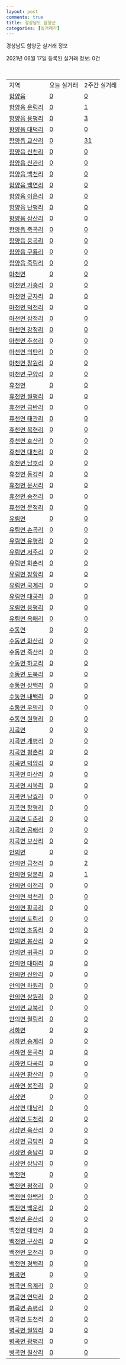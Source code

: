```yaml
---
layout: post
comments: true
title: 경상남도 함양군
categories: [실거래가]
---
```


경상남도 함양군 실거래 정보

2021년 06월 17일 등록된 실거래 정보: 0건

<script type="text/javascript">
  google.charts.load('current', {'packages':['corechart']});
  google.charts.setOnLoadCallback(drawChart);

  function drawChart() {
    var data = google.visualization.arrayToDataTable([['거래일', '매매', '전월세', '전매'], ['2021-03', 1, 2, 0], ['2021-04', 11, 6, 0], ['2021-05', 12, 2, 0], ['2021-06', 4, 0, 0]]);

    var options = {
      title: '최근 유형별 거래량 추이',
      legend: { position: 'bottom' }
    };

    var chart = new google.visualization.LineChart(document.getElementById('columnchart_material'));
    chart.draw(data, (options));
  }
</script>

<div id="columnchart_material" style="width: 450px; margin-left: -35px"></div>
<br>
<table class="sortable">
  <tr>
    <td>지역</td>
    <td>오늘 실거래</td>
    <td>2주간 실거래</td>
  </tr>

  
  <tr class="item">
    <td><a href="4887025000.html">함양읍</a></td>
    <td><a href="4887025000.html">0</a></td>
    <td><a href="4887025000.html">0</a></td>
  </tr>
    

  <tr class="item">
    <td><a href="4887025021.html">함양읍 운림리</a></td>
    <td><a href="4887025021.html">0</a></td>
    <td><a href="4887025021.html">1</a></td>
  </tr>
    

  <tr class="item">
    <td><a href="4887025022.html">함양읍 용평리</a></td>
    <td><a href="4887025022.html">0</a></td>
    <td><a href="4887025022.html">3</a></td>
  </tr>
    

  <tr class="item">
    <td><a href="4887025023.html">함양읍 대덕리</a></td>
    <td><a href="4887025023.html">0</a></td>
    <td><a href="4887025023.html">0</a></td>
  </tr>
    

  <tr class="item">
    <td><a href="4887025024.html">함양읍 교산리</a></td>
    <td><a href="4887025024.html">0</a></td>
    <td><a href="4887025024.html">31</a></td>
  </tr>
    

  <tr class="item">
    <td><a href="4887025025.html">함양읍 신천리</a></td>
    <td><a href="4887025025.html">0</a></td>
    <td><a href="4887025025.html">0</a></td>
  </tr>
    

  <tr class="item">
    <td><a href="4887025026.html">함양읍 신관리</a></td>
    <td><a href="4887025026.html">0</a></td>
    <td><a href="4887025026.html">0</a></td>
  </tr>
    

  <tr class="item">
    <td><a href="4887025027.html">함양읍 백천리</a></td>
    <td><a href="4887025027.html">0</a></td>
    <td><a href="4887025027.html">0</a></td>
  </tr>
    

  <tr class="item">
    <td><a href="4887025028.html">함양읍 백연리</a></td>
    <td><a href="4887025028.html">0</a></td>
    <td><a href="4887025028.html">0</a></td>
  </tr>
    

  <tr class="item">
    <td><a href="4887025029.html">함양읍 이은리</a></td>
    <td><a href="4887025029.html">0</a></td>
    <td><a href="4887025029.html">0</a></td>
  </tr>
    

  <tr class="item">
    <td><a href="4887025030.html">함양읍 난평리</a></td>
    <td><a href="4887025030.html">0</a></td>
    <td><a href="4887025030.html">0</a></td>
  </tr>
    

  <tr class="item">
    <td><a href="4887025031.html">함양읍 삼산리</a></td>
    <td><a href="4887025031.html">0</a></td>
    <td><a href="4887025031.html">0</a></td>
  </tr>
    

  <tr class="item">
    <td><a href="4887025032.html">함양읍 죽곡리</a></td>
    <td><a href="4887025032.html">0</a></td>
    <td><a href="4887025032.html">0</a></td>
  </tr>
    

  <tr class="item">
    <td><a href="4887025033.html">함양읍 웅곡리</a></td>
    <td><a href="4887025033.html">0</a></td>
    <td><a href="4887025033.html">0</a></td>
  </tr>
    

  <tr class="item">
    <td><a href="4887025034.html">함양읍 구룡리</a></td>
    <td><a href="4887025034.html">0</a></td>
    <td><a href="4887025034.html">0</a></td>
  </tr>
    

  <tr class="item">
    <td><a href="4887025035.html">함양읍 죽림리</a></td>
    <td><a href="4887025035.html">0</a></td>
    <td><a href="4887025035.html">0</a></td>
  </tr>
    

  <tr class="item">
    <td><a href="4887031000.html">마천면</a></td>
    <td><a href="4887031000.html">0</a></td>
    <td><a href="4887031000.html">0</a></td>
  </tr>
    

  <tr class="item">
    <td><a href="4887031021.html">마천면 가흥리</a></td>
    <td><a href="4887031021.html">0</a></td>
    <td><a href="4887031021.html">0</a></td>
  </tr>
    

  <tr class="item">
    <td><a href="4887031022.html">마천면 군자리</a></td>
    <td><a href="4887031022.html">0</a></td>
    <td><a href="4887031022.html">0</a></td>
  </tr>
    

  <tr class="item">
    <td><a href="4887031023.html">마천면 덕전리</a></td>
    <td><a href="4887031023.html">0</a></td>
    <td><a href="4887031023.html">0</a></td>
  </tr>
    

  <tr class="item">
    <td><a href="4887031024.html">마천면 삼정리</a></td>
    <td><a href="4887031024.html">0</a></td>
    <td><a href="4887031024.html">0</a></td>
  </tr>
    

  <tr class="item">
    <td><a href="4887031025.html">마천면 강청리</a></td>
    <td><a href="4887031025.html">0</a></td>
    <td><a href="4887031025.html">0</a></td>
  </tr>
    

  <tr class="item">
    <td><a href="4887031026.html">마천면 추성리</a></td>
    <td><a href="4887031026.html">0</a></td>
    <td><a href="4887031026.html">0</a></td>
  </tr>
    

  <tr class="item">
    <td><a href="4887031027.html">마천면 의탄리</a></td>
    <td><a href="4887031027.html">0</a></td>
    <td><a href="4887031027.html">0</a></td>
  </tr>
    

  <tr class="item">
    <td><a href="4887031028.html">마천면 창원리</a></td>
    <td><a href="4887031028.html">0</a></td>
    <td><a href="4887031028.html">0</a></td>
  </tr>
    

  <tr class="item">
    <td><a href="4887031029.html">마천면 구양리</a></td>
    <td><a href="4887031029.html">0</a></td>
    <td><a href="4887031029.html">0</a></td>
  </tr>
    

  <tr class="item">
    <td><a href="4887032000.html">휴천면</a></td>
    <td><a href="4887032000.html">0</a></td>
    <td><a href="4887032000.html">0</a></td>
  </tr>
    

  <tr class="item">
    <td><a href="4887032021.html">휴천면 월평리</a></td>
    <td><a href="4887032021.html">0</a></td>
    <td><a href="4887032021.html">0</a></td>
  </tr>
    

  <tr class="item">
    <td><a href="4887032022.html">휴천면 금반리</a></td>
    <td><a href="4887032022.html">0</a></td>
    <td><a href="4887032022.html">0</a></td>
  </tr>
    

  <tr class="item">
    <td><a href="4887032023.html">휴천면 태관리</a></td>
    <td><a href="4887032023.html">0</a></td>
    <td><a href="4887032023.html">0</a></td>
  </tr>
    

  <tr class="item">
    <td><a href="4887032024.html">휴천면 목현리</a></td>
    <td><a href="4887032024.html">0</a></td>
    <td><a href="4887032024.html">0</a></td>
  </tr>
    

  <tr class="item">
    <td><a href="4887032025.html">휴천면 호산리</a></td>
    <td><a href="4887032025.html">0</a></td>
    <td><a href="4887032025.html">0</a></td>
  </tr>
    

  <tr class="item">
    <td><a href="4887032026.html">휴천면 대천리</a></td>
    <td><a href="4887032026.html">0</a></td>
    <td><a href="4887032026.html">0</a></td>
  </tr>
    

  <tr class="item">
    <td><a href="4887032027.html">휴천면 남호리</a></td>
    <td><a href="4887032027.html">0</a></td>
    <td><a href="4887032027.html">0</a></td>
  </tr>
    

  <tr class="item">
    <td><a href="4887032028.html">휴천면 동강리</a></td>
    <td><a href="4887032028.html">0</a></td>
    <td><a href="4887032028.html">0</a></td>
  </tr>
    

  <tr class="item">
    <td><a href="4887032029.html">휴천면 운서리</a></td>
    <td><a href="4887032029.html">0</a></td>
    <td><a href="4887032029.html">0</a></td>
  </tr>
    

  <tr class="item">
    <td><a href="4887032030.html">휴천면 송전리</a></td>
    <td><a href="4887032030.html">0</a></td>
    <td><a href="4887032030.html">0</a></td>
  </tr>
    

  <tr class="item">
    <td><a href="4887032031.html">휴천면 문정리</a></td>
    <td><a href="4887032031.html">0</a></td>
    <td><a href="4887032031.html">0</a></td>
  </tr>
    

  <tr class="item">
    <td><a href="4887033000.html">유림면</a></td>
    <td><a href="4887033000.html">0</a></td>
    <td><a href="4887033000.html">0</a></td>
  </tr>
    

  <tr class="item">
    <td><a href="4887033021.html">유림면 손곡리</a></td>
    <td><a href="4887033021.html">0</a></td>
    <td><a href="4887033021.html">0</a></td>
  </tr>
    

  <tr class="item">
    <td><a href="4887033022.html">유림면 유평리</a></td>
    <td><a href="4887033022.html">0</a></td>
    <td><a href="4887033022.html">0</a></td>
  </tr>
    

  <tr class="item">
    <td><a href="4887033023.html">유림면 서주리</a></td>
    <td><a href="4887033023.html">0</a></td>
    <td><a href="4887033023.html">0</a></td>
  </tr>
    

  <tr class="item">
    <td><a href="4887033024.html">유림면 화촌리</a></td>
    <td><a href="4887033024.html">0</a></td>
    <td><a href="4887033024.html">0</a></td>
  </tr>
    

  <tr class="item">
    <td><a href="4887033025.html">유림면 장항리</a></td>
    <td><a href="4887033025.html">0</a></td>
    <td><a href="4887033025.html">0</a></td>
  </tr>
    

  <tr class="item">
    <td><a href="4887033026.html">유림면 국계리</a></td>
    <td><a href="4887033026.html">0</a></td>
    <td><a href="4887033026.html">0</a></td>
  </tr>
    

  <tr class="item">
    <td><a href="4887033027.html">유림면 대궁리</a></td>
    <td><a href="4887033027.html">0</a></td>
    <td><a href="4887033027.html">0</a></td>
  </tr>
    

  <tr class="item">
    <td><a href="4887033028.html">유림면 웅평리</a></td>
    <td><a href="4887033028.html">0</a></td>
    <td><a href="4887033028.html">0</a></td>
  </tr>
    

  <tr class="item">
    <td><a href="4887033029.html">유림면 옥매리</a></td>
    <td><a href="4887033029.html">0</a></td>
    <td><a href="4887033029.html">0</a></td>
  </tr>
    

  <tr class="item">
    <td><a href="4887034000.html">수동면</a></td>
    <td><a href="4887034000.html">0</a></td>
    <td><a href="4887034000.html">0</a></td>
  </tr>
    

  <tr class="item">
    <td><a href="4887034021.html">수동면 화산리</a></td>
    <td><a href="4887034021.html">0</a></td>
    <td><a href="4887034021.html">0</a></td>
  </tr>
    

  <tr class="item">
    <td><a href="4887034022.html">수동면 죽산리</a></td>
    <td><a href="4887034022.html">0</a></td>
    <td><a href="4887034022.html">0</a></td>
  </tr>
    

  <tr class="item">
    <td><a href="4887034023.html">수동면 하교리</a></td>
    <td><a href="4887034023.html">0</a></td>
    <td><a href="4887034023.html">0</a></td>
  </tr>
    

  <tr class="item">
    <td><a href="4887034024.html">수동면 도북리</a></td>
    <td><a href="4887034024.html">0</a></td>
    <td><a href="4887034024.html">0</a></td>
  </tr>
    

  <tr class="item">
    <td><a href="4887034025.html">수동면 상백리</a></td>
    <td><a href="4887034025.html">0</a></td>
    <td><a href="4887034025.html">0</a></td>
  </tr>
    

  <tr class="item">
    <td><a href="4887034026.html">수동면 내백리</a></td>
    <td><a href="4887034026.html">0</a></td>
    <td><a href="4887034026.html">0</a></td>
  </tr>
    

  <tr class="item">
    <td><a href="4887034027.html">수동면 우명리</a></td>
    <td><a href="4887034027.html">0</a></td>
    <td><a href="4887034027.html">0</a></td>
  </tr>
    

  <tr class="item">
    <td><a href="4887034028.html">수동면 원평리</a></td>
    <td><a href="4887034028.html">0</a></td>
    <td><a href="4887034028.html">0</a></td>
  </tr>
    

  <tr class="item">
    <td><a href="4887035000.html">지곡면</a></td>
    <td><a href="4887035000.html">0</a></td>
    <td><a href="4887035000.html">0</a></td>
  </tr>
    

  <tr class="item">
    <td><a href="4887035021.html">지곡면 개평리</a></td>
    <td><a href="4887035021.html">0</a></td>
    <td><a href="4887035021.html">0</a></td>
  </tr>
    

  <tr class="item">
    <td><a href="4887035022.html">지곡면 평촌리</a></td>
    <td><a href="4887035022.html">0</a></td>
    <td><a href="4887035022.html">0</a></td>
  </tr>
    

  <tr class="item">
    <td><a href="4887035023.html">지곡면 덕암리</a></td>
    <td><a href="4887035023.html">0</a></td>
    <td><a href="4887035023.html">0</a></td>
  </tr>
    

  <tr class="item">
    <td><a href="4887035024.html">지곡면 마산리</a></td>
    <td><a href="4887035024.html">0</a></td>
    <td><a href="4887035024.html">0</a></td>
  </tr>
    

  <tr class="item">
    <td><a href="4887035025.html">지곡면 시목리</a></td>
    <td><a href="4887035025.html">0</a></td>
    <td><a href="4887035025.html">0</a></td>
  </tr>
    

  <tr class="item">
    <td><a href="4887035026.html">지곡면 남효리</a></td>
    <td><a href="4887035026.html">0</a></td>
    <td><a href="4887035026.html">0</a></td>
  </tr>
    

  <tr class="item">
    <td><a href="4887035027.html">지곡면 창평리</a></td>
    <td><a href="4887035027.html">0</a></td>
    <td><a href="4887035027.html">0</a></td>
  </tr>
    

  <tr class="item">
    <td><a href="4887035028.html">지곡면 도촌리</a></td>
    <td><a href="4887035028.html">0</a></td>
    <td><a href="4887035028.html">0</a></td>
  </tr>
    

  <tr class="item">
    <td><a href="4887035029.html">지곡면 공배리</a></td>
    <td><a href="4887035029.html">0</a></td>
    <td><a href="4887035029.html">0</a></td>
  </tr>
    

  <tr class="item">
    <td><a href="4887035030.html">지곡면 보산리</a></td>
    <td><a href="4887035030.html">0</a></td>
    <td><a href="4887035030.html">0</a></td>
  </tr>
    

  <tr class="item">
    <td><a href="4887036000.html">안의면</a></td>
    <td><a href="4887036000.html">0</a></td>
    <td><a href="4887036000.html">0</a></td>
  </tr>
    

  <tr class="item">
    <td><a href="4887036021.html">안의면 금천리</a></td>
    <td><a href="4887036021.html">0</a></td>
    <td><a href="4887036021.html">2</a></td>
  </tr>
    

  <tr class="item">
    <td><a href="4887036022.html">안의면 당본리</a></td>
    <td><a href="4887036022.html">0</a></td>
    <td><a href="4887036022.html">1</a></td>
  </tr>
    

  <tr class="item">
    <td><a href="4887036023.html">안의면 이전리</a></td>
    <td><a href="4887036023.html">0</a></td>
    <td><a href="4887036023.html">0</a></td>
  </tr>
    

  <tr class="item">
    <td><a href="4887036024.html">안의면 석천리</a></td>
    <td><a href="4887036024.html">0</a></td>
    <td><a href="4887036024.html">0</a></td>
  </tr>
    

  <tr class="item">
    <td><a href="4887036025.html">안의면 황곡리</a></td>
    <td><a href="4887036025.html">0</a></td>
    <td><a href="4887036025.html">0</a></td>
  </tr>
    

  <tr class="item">
    <td><a href="4887036026.html">안의면 도림리</a></td>
    <td><a href="4887036026.html">0</a></td>
    <td><a href="4887036026.html">0</a></td>
  </tr>
    

  <tr class="item">
    <td><a href="4887036027.html">안의면 초동리</a></td>
    <td><a href="4887036027.html">0</a></td>
    <td><a href="4887036027.html">0</a></td>
  </tr>
    

  <tr class="item">
    <td><a href="4887036028.html">안의면 봉산리</a></td>
    <td><a href="4887036028.html">0</a></td>
    <td><a href="4887036028.html">0</a></td>
  </tr>
    

  <tr class="item">
    <td><a href="4887036029.html">안의면 귀곡리</a></td>
    <td><a href="4887036029.html">0</a></td>
    <td><a href="4887036029.html">0</a></td>
  </tr>
    

  <tr class="item">
    <td><a href="4887036030.html">안의면 대대리</a></td>
    <td><a href="4887036030.html">0</a></td>
    <td><a href="4887036030.html">0</a></td>
  </tr>
    

  <tr class="item">
    <td><a href="4887036031.html">안의면 신안리</a></td>
    <td><a href="4887036031.html">0</a></td>
    <td><a href="4887036031.html">0</a></td>
  </tr>
    

  <tr class="item">
    <td><a href="4887036032.html">안의면 하원리</a></td>
    <td><a href="4887036032.html">0</a></td>
    <td><a href="4887036032.html">0</a></td>
  </tr>
    

  <tr class="item">
    <td><a href="4887036033.html">안의면 상원리</a></td>
    <td><a href="4887036033.html">0</a></td>
    <td><a href="4887036033.html">0</a></td>
  </tr>
    

  <tr class="item">
    <td><a href="4887036034.html">안의면 교북리</a></td>
    <td><a href="4887036034.html">0</a></td>
    <td><a href="4887036034.html">0</a></td>
  </tr>
    

  <tr class="item">
    <td><a href="4887036035.html">안의면 월림리</a></td>
    <td><a href="4887036035.html">0</a></td>
    <td><a href="4887036035.html">0</a></td>
  </tr>
    

  <tr class="item">
    <td><a href="4887037000.html">서하면</a></td>
    <td><a href="4887037000.html">0</a></td>
    <td><a href="4887037000.html">0</a></td>
  </tr>
    

  <tr class="item">
    <td><a href="4887037021.html">서하면 송계리</a></td>
    <td><a href="4887037021.html">0</a></td>
    <td><a href="4887037021.html">0</a></td>
  </tr>
    

  <tr class="item">
    <td><a href="4887037022.html">서하면 운곡리</a></td>
    <td><a href="4887037022.html">0</a></td>
    <td><a href="4887037022.html">0</a></td>
  </tr>
    

  <tr class="item">
    <td><a href="4887037023.html">서하면 다곡리</a></td>
    <td><a href="4887037023.html">0</a></td>
    <td><a href="4887037023.html">0</a></td>
  </tr>
    

  <tr class="item">
    <td><a href="4887037024.html">서하면 황산리</a></td>
    <td><a href="4887037024.html">0</a></td>
    <td><a href="4887037024.html">0</a></td>
  </tr>
    

  <tr class="item">
    <td><a href="4887037025.html">서하면 봉전리</a></td>
    <td><a href="4887037025.html">0</a></td>
    <td><a href="4887037025.html">0</a></td>
  </tr>
    

  <tr class="item">
    <td><a href="4887038000.html">서상면</a></td>
    <td><a href="4887038000.html">0</a></td>
    <td><a href="4887038000.html">0</a></td>
  </tr>
    

  <tr class="item">
    <td><a href="4887038021.html">서상면 대남리</a></td>
    <td><a href="4887038021.html">0</a></td>
    <td><a href="4887038021.html">0</a></td>
  </tr>
    

  <tr class="item">
    <td><a href="4887038022.html">서상면 도천리</a></td>
    <td><a href="4887038022.html">0</a></td>
    <td><a href="4887038022.html">0</a></td>
  </tr>
    

  <tr class="item">
    <td><a href="4887038023.html">서상면 옥산리</a></td>
    <td><a href="4887038023.html">0</a></td>
    <td><a href="4887038023.html">0</a></td>
  </tr>
    

  <tr class="item">
    <td><a href="4887038024.html">서상면 금당리</a></td>
    <td><a href="4887038024.html">0</a></td>
    <td><a href="4887038024.html">0</a></td>
  </tr>
    

  <tr class="item">
    <td><a href="4887038025.html">서상면 중남리</a></td>
    <td><a href="4887038025.html">0</a></td>
    <td><a href="4887038025.html">0</a></td>
  </tr>
    

  <tr class="item">
    <td><a href="4887038026.html">서상면 상남리</a></td>
    <td><a href="4887038026.html">0</a></td>
    <td><a href="4887038026.html">0</a></td>
  </tr>
    

  <tr class="item">
    <td><a href="4887039000.html">백전면</a></td>
    <td><a href="4887039000.html">0</a></td>
    <td><a href="4887039000.html">0</a></td>
  </tr>
    

  <tr class="item">
    <td><a href="4887039021.html">백전면 평정리</a></td>
    <td><a href="4887039021.html">0</a></td>
    <td><a href="4887039021.html">0</a></td>
  </tr>
    

  <tr class="item">
    <td><a href="4887039022.html">백전면 양백리</a></td>
    <td><a href="4887039022.html">0</a></td>
    <td><a href="4887039022.html">0</a></td>
  </tr>
    

  <tr class="item">
    <td><a href="4887039023.html">백전면 백운리</a></td>
    <td><a href="4887039023.html">0</a></td>
    <td><a href="4887039023.html">0</a></td>
  </tr>
    

  <tr class="item">
    <td><a href="4887039024.html">백전면 운산리</a></td>
    <td><a href="4887039024.html">0</a></td>
    <td><a href="4887039024.html">0</a></td>
  </tr>
    

  <tr class="item">
    <td><a href="4887039025.html">백전면 대안리</a></td>
    <td><a href="4887039025.html">0</a></td>
    <td><a href="4887039025.html">0</a></td>
  </tr>
    

  <tr class="item">
    <td><a href="4887039026.html">백전면 구산리</a></td>
    <td><a href="4887039026.html">0</a></td>
    <td><a href="4887039026.html">0</a></td>
  </tr>
    

  <tr class="item">
    <td><a href="4887039027.html">백전면 오천리</a></td>
    <td><a href="4887039027.html">0</a></td>
    <td><a href="4887039027.html">0</a></td>
  </tr>
    

  <tr class="item">
    <td><a href="4887039028.html">백전면 경백리</a></td>
    <td><a href="4887039028.html">0</a></td>
    <td><a href="4887039028.html">0</a></td>
  </tr>
    

  <tr class="item">
    <td><a href="4887040000.html">병곡면</a></td>
    <td><a href="4887040000.html">0</a></td>
    <td><a href="4887040000.html">0</a></td>
  </tr>
    

  <tr class="item">
    <td><a href="4887040021.html">병곡면 옥계리</a></td>
    <td><a href="4887040021.html">0</a></td>
    <td><a href="4887040021.html">0</a></td>
  </tr>
    

  <tr class="item">
    <td><a href="4887040022.html">병곡면 연덕리</a></td>
    <td><a href="4887040022.html">0</a></td>
    <td><a href="4887040022.html">0</a></td>
  </tr>
    

  <tr class="item">
    <td><a href="4887040023.html">병곡면 송평리</a></td>
    <td><a href="4887040023.html">0</a></td>
    <td><a href="4887040023.html">0</a></td>
  </tr>
    

  <tr class="item">
    <td><a href="4887040024.html">병곡면 도천리</a></td>
    <td><a href="4887040024.html">0</a></td>
    <td><a href="4887040024.html">0</a></td>
  </tr>
    

  <tr class="item">
    <td><a href="4887040025.html">병곡면 월암리</a></td>
    <td><a href="4887040025.html">0</a></td>
    <td><a href="4887040025.html">0</a></td>
  </tr>
    

  <tr class="item">
    <td><a href="4887040026.html">병곡면 광평리</a></td>
    <td><a href="4887040026.html">0</a></td>
    <td><a href="4887040026.html">0</a></td>
  </tr>
    

  <tr class="item">
    <td><a href="4887040027.html">병곡면 원산리</a></td>
    <td><a href="4887040027.html">0</a></td>
    <td><a href="4887040027.html">0</a></td>
  </tr>
    


</table>


    